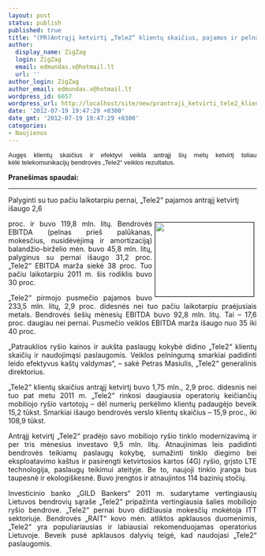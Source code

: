 ```yaml
---
layout: post
status: publish
published: true
title: "(PR)Antrąjį ketvirtį „Tele2“ klientų skaičius, pajamos ir pelnas augo"
author:
  display_name: ZigZag
  login: ZigZag
  email: edmundas.v@hotmail.lt
  url: ''
author_login: ZigZag
author_email: edmundas.v@hotmail.lt
wordpress_id: 6657
wordpress_url: http://localhost/site/new/prantraji_ketvirti_tele2_klientu_skaicius_pajamos_ir_pelnas_augo/
date: '2012-07-19 19:47:29 +0300'
date_gmt: '2012-07-19 19:47:29 +0300'
categories:
- Naujienos
---
```

<p style="text-align: justify; ">
	<span style="font-family: arial, sans-serif; font-size: 13px; text-align: justify; ">Augęs klientų skaičius ir efektyvi veikla antrąjį &scaron;ių metų ketvirtį toliau kėlė&nbsp;</span><span style="font-family: arial, sans-serif; font-size: 13px; text-align: justify; "><span style="font-family: Calibri, sans-serif; ">telekomunikacijų bendrovės &bdquo;Tele2&ldquo;</span></span><span style="font-family: arial, sans-serif; font-size: 13px; text-align: justify; ">&nbsp;veiklos rezultatus.</span></p>
<p style="text-align: justify; ">
	<strong>Prane&scaron;imas spaudai:</strong></p>
<hr />
<p>
	<span style="text-align: justify; ">Palyginti su tuo pačiu laikotarpiu pernai, &bdquo;Tele2&ldquo; pajamos antrąjį ketvirtį i&scaron;augo 2,6</span></p>
<p style="text-align: justify; ">
	<img alt="" src="http://technews.lt/userfiles/tele2_logo(1).jpg" style="width: 200px; height: 150px; border-width: 1px; border-style: solid; margin: 5px; float: right; " /> proc. ir buvo 119,8 mln. litų. Bendrovės EBITDA (pelnas prie&scaron; palūkanas, mokesčius, nusidėvėjimą ir amortizaciją) balandžio-birželio mėn. buvo 45,8 mln. litų, palyginus su pernai i&scaron;augo 31,2 proc. &bdquo;Tele2&ldquo; EBITDA marža siekė 38 proc. Tuo pačiu laikotarpiu 2011 m. &scaron;is rodiklis buvo 30 proc.</p>
<p style="text-align: justify; ">
	&bdquo;Tele2&ldquo; pirmojo pusmečio pajamos buvo 233,5 mln. litų, 2,9 proc. didesnės nei tuo pačiu laikotarpiu praėjusiais metais. Bendrovės &scaron;e&scaron;ių mėnesių EBITDA buvo 92,8 mln. litų. Tai &ndash; 17,6 proc. daugiau nei pernai. Pusmečio veiklos EBITDA marža i&scaron;augo nuo 35 iki 40 proc.</p>
<p style="text-align: justify; ">
	&bdquo;Patrauklios ry&scaron;io kainos ir auk&scaron;ta paslaugų kokybė didino &bdquo;Tele2&ldquo; klientų skaičių ir naudojimąsi paslaugomis. Veiklos pelningumą smarkiai padidinti leido efektyvus ka&scaron;tų valdymas&ldquo;, &ndash; sakė Petras Masiulis, &bdquo;Tele2&ldquo; generalinis direktorius.</p>
<p style="text-align: justify; ">
	&bdquo;Tele2&ldquo; klientų skaičius antrąjį ketvirtį buvo 1,75 mln., 2,9 proc. didesnis nei tuo pat metu 2011 m. &bdquo;Tele2&ldquo; rinkosi daugiausia operatorių keičiančių mobiliojo ry&scaron;io vartotojų &ndash; dėl numerių perkėlimo klientų padaugėjo beveik 15,2 tūkst. Smarkiai i&scaron;augo bendrovės verslo klientų skaičius &ndash; 15,9 proc., iki 108,9 tūkst.</p>
<p style="text-align: justify; ">
	Antrąjį ketvirtį &bdquo;Tele2&ldquo; pradėjo savo mobiliojo ry&scaron;io tinklo modernizavimą ir per tris mėnesius investavo 9,5 mln. litų. Atnaujinimas leis padidinti bendrovės teikiamų paslaugų kokybę, sumažinti tinklo diegimo bei eksploatavimo ka&scaron;tus ir pasirengti ketvirtosios kartos (4G) ry&scaron;io, grįsto LTE technologija, paslaugų teikimui ateityje. Be to, naujoji tinklo įranga bus taupesnė ir ekologi&scaron;kesnė. Buvo įrengtos ir atnaujintos 114 bazinių stočių.</p>
<p style="text-align: justify; ">
	Investicinio banko &bdquo;GILD Bankers&ldquo; 2011 m. sudarytame vertingiausių Lietuvos bendrovių sąra&scaron;e &bdquo;Tele2&ldquo; pripažinta vertingiausia &scaron;alies mobiliojo ry&scaron;io bendrove. &bdquo;Tele2&ldquo; pernai buvo didžiausia mokesčių mokėtoja ITT sektoriuje. Bendrovės &bdquo;RAIT&ldquo; kovo mėn. atliktos apklausos duomenimis, &bdquo;Tele2&ldquo; yra populiariausias ir labiausiai rekomenduojamas operatorius Lietuvoje. Beveik pusė apklausos dalyvių teigė, kad naudojasi &bdquo;Tele2&ldquo; paslaugomis.</p>
